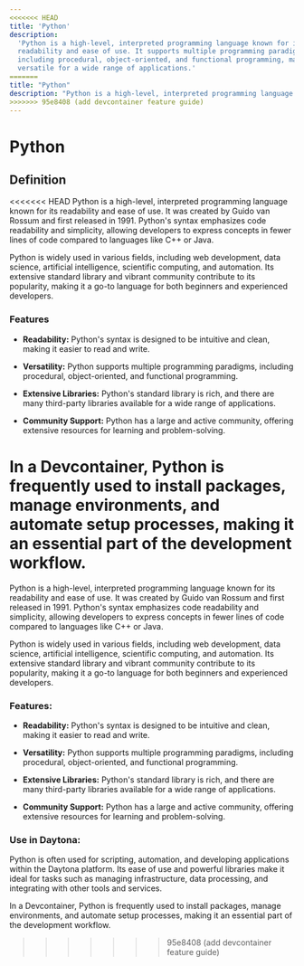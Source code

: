 ```yaml
---
<<<<<<< HEAD
title: 'Python'
description:
  'Python is a high-level, interpreted programming language known for its
  readability and ease of use. It supports multiple programming paradigms,
  including procedural, object-oriented, and functional programming, making it
  versatile for a wide range of applications.'
=======
title: "Python"
description: "Python is a high-level, interpreted programming language known for its readability and ease of use. It supports multiple programming paradigms, including procedural, object-oriented, and functional programming, making it versatile for a wide range of applications."
>>>>>>> 95e8408 (add devcontainer feature guide)
---
```


# Python

## Definition

<<<<<<< HEAD
Python is a high-level, interpreted programming language known for its
readability and ease of use. It was created by Guido van Rossum and first
released in 1991. Python's syntax emphasizes code readability and simplicity,
allowing developers to express concepts in fewer lines of code compared to
languages like C++ or Java.

Python is widely used in various fields, including web development, data
science, artificial intelligence, scientific computing, and automation. Its
extensive standard library and vibrant community contribute to its popularity,
making it a go-to language for both beginners and experienced developers.

### Features

- **Readability:** Python's syntax is designed to be intuitive and clean, making
  it easier to read and write.

- **Versatility:** Python supports multiple programming paradigms, including
  procedural, object-oriented, and functional programming.

- **Extensive Libraries:** Python's standard library is rich, and there are many
  third-party libraries available for a wide range of applications.

- **Community Support:** Python has a large and active community, offering
  extensive resources for learning and problem-solving.

In a Devcontainer, Python is frequently used to install packages, manage
environments, and automate setup processes, making it an essential part of the
development workflow.
=======
Python is a high-level, interpreted programming language known for its readability and ease of use. It was created by Guido van Rossum and first released in 1991. Python's syntax emphasizes code readability and simplicity, allowing developers to express concepts in fewer lines of code compared to languages like C++ or Java.

Python is widely used in various fields, including web development, data science, artificial intelligence, scientific computing, and automation. Its extensive standard library and vibrant community contribute to its popularity, making it a go-to language for both beginners and experienced developers.

### Features:

- **Readability:** Python's syntax is designed to be intuitive and clean, making it easier to read and write.

- **Versatility:** Python supports multiple programming paradigms, including procedural, object-oriented, and functional programming.

- **Extensive Libraries:** Python's standard library is rich, and there are many third-party libraries available for a wide range of applications.

- **Community Support:** Python has a large and active community, offering extensive resources for learning and problem-solving.

### Use in Daytona:

Python is often used for scripting, automation, and developing applications within the Daytona platform. Its ease of use and powerful libraries make it ideal for tasks such as managing infrastructure, data processing, and integrating with other tools and services.

In a Devcontainer, Python is frequently used to install packages, manage environments, and automate setup processes, making it an essential part of the development workflow.
>>>>>>> 95e8408 (add devcontainer feature guide)
